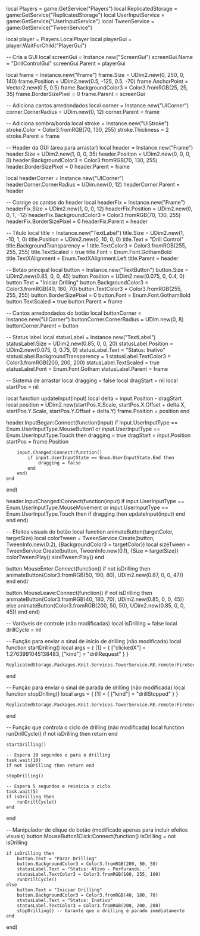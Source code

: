 local Players = game:GetService("Players")
local ReplicatedStorage = game:GetService("ReplicatedStorage")
local UserInputService = game:GetService("UserInputService")
local TweenService = game:GetService("TweenService")

local player = Players.LocalPlayer
local playerGui = player:WaitForChild("PlayerGui")

-- Cria a GUI
local screenGui = Instance.new("ScreenGui")
screenGui.Name = "DrillControlGui"
screenGui.Parent = playerGui

local frame = Instance.new("Frame")
frame.Size = UDim2.new(0, 250, 0, 140)
frame.Position = UDim2.new(0.5, -125, 0.5, -70)
frame.AnchorPoint = Vector2.new(0.5, 0.5)
frame.BackgroundColor3 = Color3.fromRGB(25, 25, 35)
frame.BorderSizePixel = 0
frame.Parent = screenGui

-- Adiciona cantos arredondados
local corner = Instance.new("UICorner")
corner.CornerRadius = UDim.new(0, 12)
corner.Parent = frame

-- Adiciona sombra/borda
local stroke = Instance.new("UIStroke")
stroke.Color = Color3.fromRGB(70, 130, 255)
stroke.Thickness = 2
stroke.Parent = frame

-- Header da GUI (área para arrastar)
local header = Instance.new("Frame")
header.Size = UDim2.new(1, 0, 0, 35)
header.Position = UDim2.new(0, 0, 0, 0)
header.BackgroundColor3 = Color3.fromRGB(70, 130, 255)
header.BorderSizePixel = 0
header.Parent = frame

local headerCorner = Instance.new("UICorner")
headerCorner.CornerRadius = UDim.new(0, 12)
headerCorner.Parent = header

-- Corrige os cantos do header
local headerFix = Instance.new("Frame")
headerFix.Size = UDim2.new(1, 0, 0, 12)
headerFix.Position = UDim2.new(0, 0, 1, -12)
headerFix.BackgroundColor3 = Color3.fromRGB(70, 130, 255)
headerFix.BorderSizePixel = 0
headerFix.Parent = header

-- Título
local title = Instance.new("TextLabel")
title.Size = UDim2.new(1, -10, 1, 0)
title.Position = UDim2.new(0, 10, 0, 0)
title.Text = "Drill Control"
title.BackgroundTransparency = 1
title.TextColor3 = Color3.fromRGB(255, 255, 255)
title.TextScaled = true
title.Font = Enum.Font.GothamBold
title.TextXAlignment = Enum.TextXAlignment.Left
title.Parent = header

-- Botão principal
local button = Instance.new("TextButton")
button.Size = UDim2.new(0.85, 0, 0, 45)
button.Position = UDim2.new(0.075, 0, 0.4, 0)
button.Text = "Iniciar Drilling"
button.BackgroundColor3 = Color3.fromRGB(40, 180, 70)
button.TextColor3 = Color3.fromRGB(255, 255, 255)
button.BorderSizePixel = 0
button.Font = Enum.Font.GothamBold
button.TextScaled = true
button.Parent = frame

-- Cantos arredondados do botão
local buttonCorner = Instance.new("UICorner")
buttonCorner.CornerRadius = UDim.new(0, 8)
buttonCorner.Parent = button

-- Status label
local statusLabel = Instance.new("TextLabel")
statusLabel.Size = UDim2.new(0.85, 0, 0, 20)
statusLabel.Position = UDim2.new(0.075, 0, 0.75, 0)
statusLabel.Text = "Status: Inativo"
statusLabel.BackgroundTransparency = 1
statusLabel.TextColor3 = Color3.fromRGB(200, 200, 200)
statusLabel.TextScaled = true
statusLabel.Font = Enum.Font.Gotham
statusLabel.Parent = frame

-- Sistema de arrastar
local dragging = false
local dragStart = nil
local startPos = nil

local function updateInput(input)
    local delta = input.Position - dragStart
    local position = UDim2.new(startPos.X.Scale, startPos.X.Offset + delta.X, startPos.Y.Scale, startPos.Y.Offset + delta.Y)
    frame.Position = position
end

header.InputBegan:Connect(function(input)
    if input.UserInputType == Enum.UserInputType.MouseButton1 or input.UserInputType == Enum.UserInputType.Touch then
        dragging = true
        dragStart = input.Position
        startPos = frame.Position
        
        input.Changed:Connect(function()
            if input.UserInputState == Enum.UserInputState.End then
                dragging = false
            end
        end)
    end
end)

header.InputChanged:Connect(function(input)
    if input.UserInputType == Enum.UserInputType.MouseMovement or input.UserInputType == Enum.UserInputType.Touch then
        if dragging then
            updateInput(input)
        end
    end
end)

-- Efeitos visuais do botão
local function animateButton(targetColor, targetSize)
    local colorTween = TweenService:Create(button, TweenInfo.new(0.2), {BackgroundColor3 = targetColor})
    local sizeTween = TweenService:Create(button, TweenInfo.new(0.1), {Size = targetSize})
    colorTween:Play()
    sizeTween:Play()
end

button.MouseEnter:Connect(function()
    if not isDrilling then
        animateButton(Color3.fromRGB(50, 190, 80), UDim2.new(0.87, 0, 0, 47))
    end
end)

button.MouseLeave:Connect(function()
    if not isDrilling then
        animateButton(Color3.fromRGB(40, 180, 70), UDim2.new(0.85, 0, 0, 45))
    else
        animateButton(Color3.fromRGB(200, 50, 50), UDim2.new(0.85, 0, 0, 45))
    end
end)

-- Variáveis de controle (não modificadas)
local isDrilling = false
local drillCycle = nil

-- Função para enviar o sinal de início de drilling (não modificada)
local function startDrilling()
    local args = {
        [1] = {
            ["clickedX"] = 1.2763991045138483,
            ["kind"] = "drillRequest"
        }
    }
    
    ReplicatedStorage.Packages.Knit.Services.TowerService.RE.remote:FireServer(unpack(args))
end

-- Função para enviar o sinal de parada de drilling (não modificada)
local function stopDrilling()
    local args = {
        [1] = {
            ["kind"] = "drillStopped"
        }
    }
    
    ReplicatedStorage.Packages.Knit.Services.TowerService.RE.remote:FireServer(unpack(args))
end

-- Função que controla o ciclo de drilling (não modificada)
local function runDrillCycle()
    if not isDrilling then return end
    
    startDrilling()
    
    -- Espera 10 segundos e para o drilling
    task.wait(10)
    if not isDrilling then return end
    
    stopDrilling()
    
    -- Espera 5 segundos e reinicia o ciclo
    task.wait(5)
    if isDrilling then
        runDrillCycle()
    end
end

-- Manipulador de clique do botão (modificado apenas para incluir efeitos visuais)
button.MouseButton1Click:Connect(function()
    isDrilling = not isDrilling
    
    if isDrilling then
        button.Text = "Parar Drilling"
        button.BackgroundColor3 = Color3.fromRGB(200, 50, 50)
        statusLabel.Text = "Status: Ativo - Perfurando..."
        statusLabel.TextColor3 = Color3.fromRGB(100, 255, 100)
        runDrillCycle()
    else
        button.Text = "Iniciar Drilling"
        button.BackgroundColor3 = Color3.fromRGB(40, 180, 70)
        statusLabel.Text = "Status: Inativo"
        statusLabel.TextColor3 = Color3.fromRGB(200, 200, 200)
        stopDrilling() -- Garante que o drilling é parado imediatamente
    end
end)

